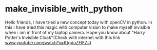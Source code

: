# make_invisible_with_python
Hello friends, I have tried a new concept today with openCV in python. In this i have tried this magic with computer vision  to make myself invisible when i am in front of my laptop camera. Hope you know about "Harry Potter's Invisible Cloak"(Check with internet with this link www.youtube.com/watch?v=KtgdoZFIFZs).
